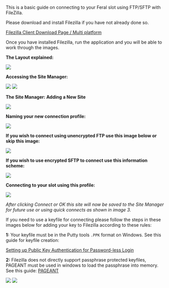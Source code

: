 
This is a basic guide on connecting to your Feral slot using FTP/SFTP with FileZilla.

Please download and install Filezilla if you have not already done so.

[Filezilla Client Download Page / Multi platform](https://filezilla-project.org/download.php?type=client)

Once you have installed Filezilla, run the application and you will be able to work through the images.

**The Layout explained:**

![](https://raw.github.com/feralhosting/feralfilehosting/master/Feral%20Wiki/SFTP%20and%20FTP/FTP%20and%20SFTP%20basics%20-%20Filezilla/1.png)

**Accessing the Site Manager:**

![](https://raw.github.com/feralhosting/feralfilehosting/master/Feral%20Wiki/SFTP%20and%20FTP/FTP%20and%20SFTP%20basics%20-%20Filezilla/2.png)
![](https://raw.github.com/feralhosting/feralfilehosting/master/Feral%20Wiki/SFTP%20and%20FTP/FTP%20and%20SFTP%20basics%20-%20Filezilla/3.png)

**The Site Manager: Adding a New Site**

![](https://raw.github.com/feralhosting/feralfilehosting/master/Feral%20Wiki/SFTP%20and%20FTP/FTP%20and%20SFTP%20basics%20-%20Filezilla/5.png)

**Naming your new connection profile:**

![](https://raw.github.com/feralhosting/feralfilehosting/master/Feral%20Wiki/SFTP%20and%20FTP/FTP%20and%20SFTP%20basics%20-%20Filezilla/6.png)

**If you wish to connect using unencrypted FTP use this image below or skip this image:**

![](https://raw.github.com/feralhosting/feralfilehosting/master/Feral%20Wiki/SFTP%20and%20FTP/FTP%20and%20SFTP%20basics%20-%20Filezilla/7.png)

**If you wish to use encrypted SFTP to connect use this information scheme:**

![](https://raw.github.com/feralhosting/feralfilehosting/master/Feral%20Wiki/SFTP%20and%20FTP/FTP%20and%20SFTP%20basics%20-%20Filezilla/8.png)

**Connecting to your slot using this profile:**

![](https://raw.github.com/feralhosting/feralfilehosting/master/Feral%20Wiki/SFTP%20and%20FTP/FTP%20and%20SFTP%20basics%20-%20Filezilla/9.png)

*After clicking Connect or OK this site will now be saved to the Site Manager for future use or using quick connects as shown in image 3.*

If you need to use a keyfile for connecting please follow the steps in these images below for adding your key to Filezilla according to these rules:

**1:** Your keyfile must be in the Putty tools `.PPK` format on Windows. See this guide for keyfile creation:

[Setting up Public Key Authentication for Password-less Login](https://www.feralhosting.com/faq/view?question=13)

**2:** Filezilla does not directly support passphrase protected keyfiles, PAGEANT must be used in windows to load the passphrase into memory. See this guide: [PAGEANT](https://www.feralhosting.com/faq/view?question=241)

![](https://raw.github.com/feralhosting/feralfilehosting/master/Feral%20Wiki/SFTP%20and%20FTP/FTP%20and%20SFTP%20basics%20-%20Filezilla/10.png)
![](https://raw.github.com/feralhosting/feralfilehosting/master/Feral%20Wiki/SFTP%20and%20FTP/FTP%20and%20SFTP%20basics%20-%20Filezilla/11.png)



